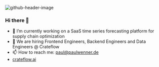 ![github-header-image](https://github.com/paulwenner/paulwenner/assets/141442554/6c2256eb-baf1-4404-bb1b-f5911051949d)
### Hi there 👋

- 🔭 I’m currently working on a SaaS time series forecasting platform for supply chain optimization
- 👯 We are hiring Frontend Engineers, Backend Engineers and Data Engineers @ Crateflow
- 📫 How to reach me: paul@paulwenner.de
- [crateflow.ai](https://www.crateflow.ai/)

